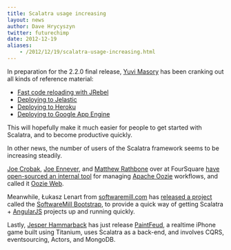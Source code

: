 ```yaml
---
title: Scalatra usage increasing
layout: news
author: Dave Hrycyszyn
twitter: futurechimp
date: 2012-12-19
aliases:
    - /2012/12/19/scalatra-usage-increasing.html
---
```


In preparation for the 2.2.0 final release, [Yuvi Masory](http://yuvimasory.com/) has been cranking out all kinds of reference material:

<!--more-->


* [Fast code reloading with JRebel](http://scalatra.org/2.2/getting-started/jrebel.html)
* [Deploying to Jelastic](http://scalatra.org/2.2/guides/deployment/jelastic.html)
* [Deploying to Heroku](http://scalatra.org/2.2/guides/deployment/heroku.html)
* [Deploying to Google App Engine](http://scalatra.org/2.2/guides/deployment/google-app-engine.html)

This will hopefully make it much easier for people to get started with Scalatra, and to become productive quickly.

In other news, the number of users of the Scalatra framework seems to be increasing steadily.

[Joe Crobak](http://twitter.com/joecrobak), [Joe Ennever](http://twitter.com/TDJoe), and [Matthew Rathbone](http://twitter.com/rathboma) over at FourSquare [have open-sourced an internal tool](http://engineering.foursquare.com/2012/10/16/open-sourcing-our-dashboard-for-apache-oozie/) for managing [Apache Oozie](https://oozie.apache.org/) workflows, and called it [Oozie Web](https://github.com/foursquare/oozie-web).

Meanwhile, Łukasz Lenart from [softwaremill.com](http://softwaremill.com/) has [released a project](http://softwaremill.com/bootstrap-goes-open-source) called the [SoftwareMill Bootstrap](https://github.com/softwaremill/bootstrap), to provide a quick way of getting Scalatra + [AngularJS](http://angularjs.org/) projects up and running quickly.

Lastly, [Jesper Hammarback](http://twitter.com/hammarback) has just release [PaintFeud](http://www.paintfeud.com), a realtime iPhone game built using Titanium, uses Scalatra as a back-end, and involves CQRS, eventsourcing, Actors, and MongoDB.
